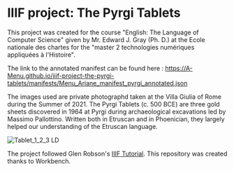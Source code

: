 # IIIF project: The Pyrgi Tablets

This project was created for the course "English: The Language of Computer Science" given by Mr. Edward J. Gray (Ph. D.) at the Ecole nationale des chartes for the "master 2 technologies numériques appliquées à l'Histoire". 

The link to the annotated manifest can be found here : https://A-Menu.github.io/iiif-project-the-pyrgi-tablets/manifests/Menu_Ariane_manifest_pyrgi_annotated.json 



The images used are private photographd taken at the Villa Giulia of Rome during the Summer of 2021. The Pyrgi Tablets (c. 500 BCE) are three gold sheets discovered in 1964 at Pyrgi during archaeological excavations led by Massimo Pallottino. Written both in Etruscan and in Phoenician, they largely helped our understanding of the Etruscan language.


![Tablet_1_2_3 LD](https://user-images.githubusercontent.com/92547721/154564145-ceee1e97-22db-4ad8-ab7f-a010f042b628.JPG)



The project followed Glen Robson's [IIIF Tutorial](https://training.iiif.io/iiif-online-workshop/index.html). This repository was created thanks to Workbench.
